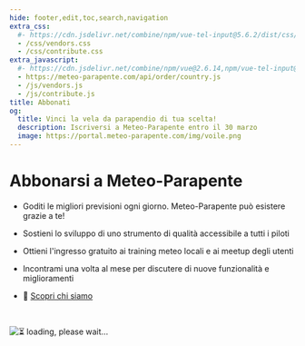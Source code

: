 ```yaml
---
hide: footer,edit,toc,search,navigation
extra_css:
  #- https://cdn.jsdelivr.net/combine/npm/vue-tel-input@5.6.2/dist/css/component.min.css,npm/vue-tel-input@5.6.2/dist/css/sprite.min.css
  - /css/vendors.css
  - /css/contribute.css
extra_javascript:
  #- https://cdn.jsdelivr.net/combine/npm/vue@2.6.14,npm/vue-tel-input@5.6.2/dist/vue-tel-input.umd.min.js,npm/vue-resource@1.5.3/dist/vue-resource.min.js
  - https://meteo-parapente.com/api/order/country.js
  - /js/vendors.js
  - /js/contribute.js
title: Abbonati
og:
  title: Vinci la vela da parapendio di tua scelta!
  description: Iscriversi a Meteo-Parapente entro il 30 marzo
  image: https://portal.meteo-parapente.com/img/voile.png
---
```


# Abbonarsi a Meteo-Parapente
 
- Goditi le migliori previsioni ogni giorno. Meteo-Parapente può esistere grazie a te!
 
- Sostieni lo sviluppo di uno strumento di qualità accessibile a tutti i piloti
 
- Ottieni l'ingresso gratuito ai training meteo locali e ai meetup degli utenti
 
- Incontrami una volta al mese per discutere di nuove funzionalità e miglioramenti

- 👋 <a href="/it/about-us/" target="_blank">Scopri chi siamo</a>

<br>

<script>
  const mp_form_locale = {
    locale: `it`,
    default_country: `IT`,
    product_contributor_title: `Contributore`,
    product_contributor_description: `3€ al mese <small>(12 mesi)</small>`,
    product_supporter_title: `Supporto`,
    product_supporter_description: `5€ al mese <small>(12 mesi)</small>`,
    product_small_text: `Pagamento unico di €### per 12 mesi. Nessun rinnovo automatico.`,
    header_coordinates: `Su di te`,
    email: `Email`,
    mobile_phone: `Cellulare`,
    mobile_phone_small_text: `Solo usato per ricevere il tuo codice di accesso e per resettarlo nel caso tu lo perda. Se non hai un cellulare, contatta support@meteo-parapente.com`,
    payment_method: `Metodo di pagamento`,
    payment_card: `Carta di credito / Carta di debito`,
    payment_proceed: `Procedi al pagamento ►`,
    terms_approval: `Cliccando su "procedi al pagamento", accetti e acconsenti alle <a href="/it/legal/#terms" target="_blank">Condizioni Generali d'Uso di Meteo-Parapente</a>, le <a href="/it/legal/#membership" target="_blank">Condizioni di abbonamento specifiche</a> e la <a href="/it/privacy/" target="_blank">Politica sulla riservatezza</a>. `,
    error_email: `Indirizzo e-mail non è valido`,
    error_phone: `Il numero di telefono non è valido`,
    error_request: `Errore: impossibile raggiungere il server. Controlla la tua connessione e riprova`,
    need_help: `Hai bisogno di aiuto?`,
    email_us: `Scrivi un'email a <strong>support@meteo-parapente.com</strong>`,
    payment_declined: `La sua banca ha rifiutato il pagamento. Si prega di riprovare.`,
    payment_sepa: `Bonifico bancario SEPA`
  };
</script>
<div id="app">
  <p v-if="!ready"><img src="/img/load.gif" class="loading" alt="⏳ loading, please wait..." /></p>
</div>